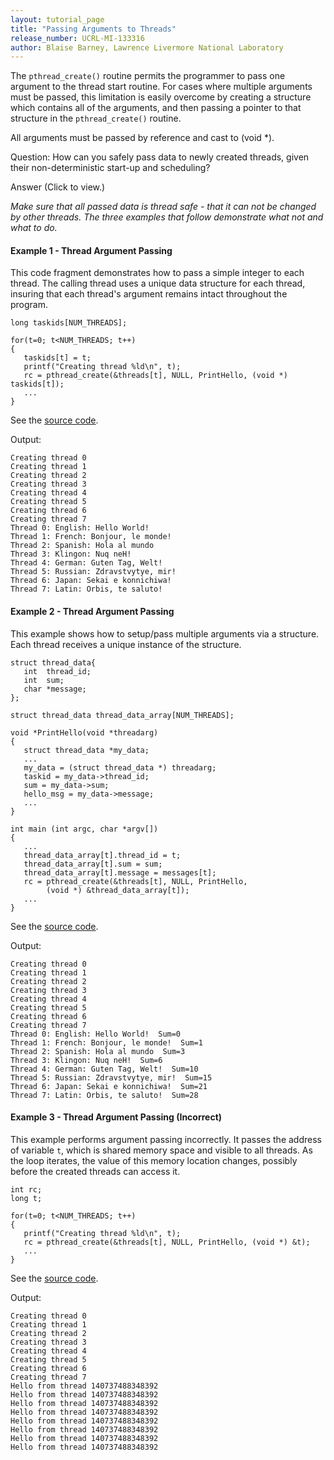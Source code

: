 ```yaml
---
layout: tutorial_page
title: "Passing Arguments to Threads"
release_number: UCRL-MI-133316
author: Blaise Barney, Lawrence Livermore National Laboratory
---
```


The `pthread_create()` routine permits the programmer to pass one argument to the thread start routine. For cases where multiple arguments must be passed, this limitation is easily overcome by creating a structure which contains all of the arguments, and then passing a pointer to that structure in the `pthread_create()` routine.

All arguments must be passed by reference and cast to (void *).

Question: How can you safely pass data to newly created threads, given their non-deterministic start-up and scheduling? 


<detail>
  <summary>Answer (Click to view.)</summary>
  
  *Make sure that all passed data is thread safe - that it can not be changed by other threads.  The three examples that follow demonstrate what not and what to do.*
  
</detail>

####  Example 1 - Thread Argument Passing

This code fragment demonstrates how to pass a simple integer to each thread. The calling thread uses a unique data structure for each thread, insuring that each thread's argument remains intact throughout the program.

```
long taskids[NUM_THREADS];

for(t=0; t<NUM_THREADS; t++)
{
   taskids[t] = t;
   printf("Creating thread %ld\n", t);
   rc = pthread_create(&threads[t], NULL, PrintHello, (void *) taskids[t]);
   ...
}
```
See the [source code](example_code/hello_arg1.c).

Output:

```
Creating thread 0
Creating thread 1
Creating thread 2
Creating thread 3
Creating thread 4
Creating thread 5
Creating thread 6
Creating thread 7
Thread 0: English: Hello World!
Thread 1: French: Bonjour, le monde!
Thread 2: Spanish: Hola al mundo
Thread 3: Klingon: Nuq neH!
Thread 4: German: Guten Tag, Welt!
Thread 5: Russian: Zdravstvytye, mir!
Thread 6: Japan: Sekai e konnichiwa!
Thread 7: Latin: Orbis, te saluto!
```

####  Example 2 - Thread Argument Passing

This example shows how to setup/pass multiple arguments via a structure. Each thread receives a unique instance of the structure.

```
struct thread_data{
   int  thread_id;
   int  sum;
   char *message;
};

struct thread_data thread_data_array[NUM_THREADS];

void *PrintHello(void *threadarg)
{
   struct thread_data *my_data;
   ...
   my_data = (struct thread_data *) threadarg;
   taskid = my_data->thread_id;
   sum = my_data->sum;
   hello_msg = my_data->message;
   ...
}

int main (int argc, char *argv[])
{
   ...
   thread_data_array[t].thread_id = t;
   thread_data_array[t].sum = sum;
   thread_data_array[t].message = messages[t];
   rc = pthread_create(&threads[t], NULL, PrintHello, 
        (void *) &thread_data_array[t]);
   ...
}
```

See the [source code](example_code/hello_arg2.c).

Output:

```
Creating thread 0
Creating thread 1
Creating thread 2
Creating thread 3
Creating thread 4
Creating thread 5
Creating thread 6
Creating thread 7
Thread 0: English: Hello World!  Sum=0
Thread 1: French: Bonjour, le monde!  Sum=1
Thread 2: Spanish: Hola al mundo  Sum=3
Thread 3: Klingon: Nuq neH!  Sum=6
Thread 4: German: Guten Tag, Welt!  Sum=10
Thread 5: Russian: Zdravstvytye, mir!  Sum=15
Thread 6: Japan: Sekai e konnichiwa!  Sum=21
Thread 7: Latin: Orbis, te saluto!  Sum=28
```

#### Example 3 - Thread Argument Passing (Incorrect)

This example performs argument passing incorrectly. It passes the address of variable `t`, which is shared memory space and visible to all threads. As the loop iterates, the value of this memory location changes, possibly before the created threads can access it.

```
int rc;
long t;

for(t=0; t<NUM_THREADS; t++) 
{
   printf("Creating thread %ld\n", t);
   rc = pthread_create(&threads[t], NULL, PrintHello, (void *) &t);
   ...
}
```

See the [source code](example_code/hello_arg3.c).

Output:

```
Creating thread 0
Creating thread 1
Creating thread 2
Creating thread 3
Creating thread 4
Creating thread 5
Creating thread 6
Creating thread 7
Hello from thread 140737488348392
Hello from thread 140737488348392
Hello from thread 140737488348392
Hello from thread 140737488348392
Hello from thread 140737488348392
Hello from thread 140737488348392
Hello from thread 140737488348392
Hello from thread 140737488348392
```
